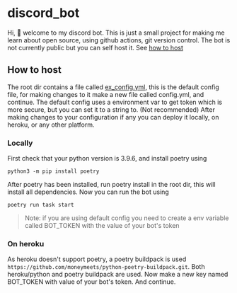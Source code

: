 # discord_bot

Hi, :wave: welcome to my discord bot. This is just a small project for making me learn about open source, using github actions, git version control. The bot is not currently public but you can self host it. See [how to host](#host)

## <a id="host">How to host</a>
The root dir contains a file called [ex_config.yml](./ex_config.yml), this is the default config file, for making changes to it make a new file called config.yml, and continue.
The default config uses a environment var to get token which is more secure, but you can set it to a string to. (Not recommended)
After making changes to your configuration if any you can deploy it locally, on heroku, or any other platform.
### Locally
First check that your python version is 3.9.6, and install poetry using
```
python3 -m pip install poetry
```
After poetry has been installed, run poetry install in the root dir, this will install all dependencies. Now you can run the bot using
```
poetry run task start
```
> Note: if you are using default config you need to create a env variable called BOT_TOKEN with the value of your bot's token

### On heroku
As heroku doesn't support poetry, a poetry buildpack is used ```https://github.com/moneymeets/python-poetry-buildpack.git```.
Both heroku/python and poetry buildpack are used.
Now make a new key named BOT_TOKEN with value of your bot's token. And continue.
